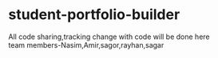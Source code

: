 # student-portfolio-builder
All code sharing,tracking change  with code will be done here
<br>
team members-Nasim,Amir,sagor,rayhan,sagar
